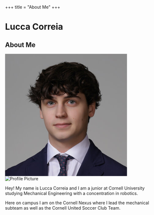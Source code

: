 +++
title = "About Me"
+++

# Lucca Correia

## About Me

<img src="/ProfilePicture.jpg#no-hover#start" alt="Profile Picture" style="display:block;">

<img src="/teampic.jpg#no-hover#start" alt="Profile Picture"  style="display:block;">

Hey! My name is Lucca Correia and I am a junior at Cornell University studying Mechanical Engineering with a concentration in robotics. 

Here on campus I am on the Cornell Nexus where I lead the mechanical subteam as well as the Cornell United Soccer Club Team. 
